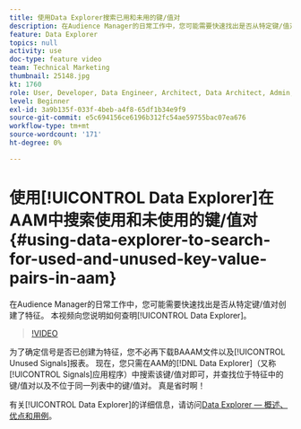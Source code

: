 ```yaml
---
title: 使用Data Explorer搜索已用和未用的键/值对
description: 在Audience Manager的日常工作中，您可能需要快速找出是否从特定键/值对创建了特征。 本视频向您说明如何使用Data Explorer查找。
feature: Data Explorer
topics: null
activity: use
doc-type: feature video
team: Technical Marketing
thumbnail: 25148.jpg
kt: 1760
role: User, Developer, Data Engineer, Architect, Data Architect, Admin, Leader
level: Beginner
exl-id: 3a9b135f-033f-4beb-a4f8-65df1b34e9f9
source-git-commit: e5c694156ce6196b312fc54ae59755bac07ea676
workflow-type: tm+mt
source-wordcount: '171'
ht-degree: 0%

---
```


# 使用[!UICONTROL Data Explorer]在AAM中搜索使用和未使用的键/值对 {#using-data-explorer-to-search-for-used-and-unused-key-value-pairs-in-aam}

在Audience Manager的日常工作中，您可能需要快速找出是否从特定键/值对创建了特征。 本视频向您说明如何查明[!UICONTROL Data Explorer]。

>[!VIDEO](https://video.tv.adobe.com/v/330346/?quality=12&captions=chi_hans)

为了确定信号是否已创建为特征，您不必再下载BAAAM文件以及[!UICONTROL Unused Signals]报表。 现在，您只需在AAM的[!DNL Data Explorer]（又称[!UICONTROL Signals]应用程序）中搜索该键/值对即可，并查找位于特征中的键/值对以及不位于同一列表中的键/值对。 真是省时啊！

有关[!UICONTROL Data Explorer]的详细信息，请访问[Data Explorer — 概述、优点和用例](https://experienceleague.adobe.com/docs/audience-manager/user-guide/features/data-explorer/data-explorer-overview.html?lang=zh-Hans)。
